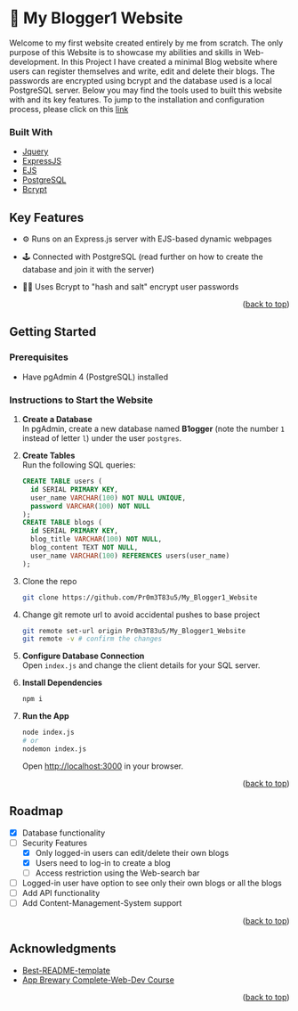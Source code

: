 <a id="readme-top"></a>




<!-- Heading -->
# 📝 My Blogger1 Website

Welcome to my first website created entirely by me from scratch. The only purpose of this Website is to showcase my abilities and skills in Web-development. In this Project I have created a minimal Blog website where users can register themselves and write, edit and delete their blogs. The passwords are encrypted using bcrypt and the database used is a local PostgreSQL server. Below you may find the tools used to built this website with and its key features. To jump to the installation and configuration process, please click on this <a href="#Installation">link </a>
### Built With
*  [Jquery](https://jquery.com/)
*  [ExpressJS](https://expressjs.com/)
*  [EJS](https://ejs.co/)
*  [PostgreSQL](https://www.postgresql.org/)
*  [Bcrypt]()

## Key Features
- ⚙️ Runs on an Express.js server with EJS-based dynamic webpages
- 🕹️ Connected with PostgreSQL (read further on how to create the database and join it with the server)
- 👨‍💻 Uses Bcrypt to "hash and salt" encrypt user passwords
  
  <p align="right">(<a href="#readme-top">back to top</a>)</p>


<!-- Setting up the project -->
<a id="Installation"> </a>
## Getting Started

### Prerequisites
*  Have pgAdmin 4 (PostgreSQL) installed

### Instructions to Start the Website
1. **Create a Database**  
   In pgAdmin, create a new database named **B1ogger** (note the number `1` instead of letter `l`) under the user `postgres`.

2. **Create Tables**  
   Run the following SQL queries:
   ```sql
   CREATE TABLE users (
     id SERIAL PRIMARY KEY,
     user_name VARCHAR(100) NOT NULL UNIQUE,
     password VARCHAR(100) NOT NULL
   );
   CREATE TABLE blogs (
     id SERIAL PRIMARY KEY,
     blog_title VARCHAR(100) NOT NULL,
     blog_content TEXT NOT NULL,
     user_name VARCHAR(100) REFERENCES users(user_name)
   );
   ```
3. Clone the repo
   ```sh
   git clone https://github.com/Pr0m3T83u5/My_Blogger1_Website
   ```
4. Change git remote url to avoid accidental pushes to base project
   ```sh
   git remote set-url origin Pr0m3T83u5/My_Blogger1_Website
   git remote -v # confirm the changes
   ```

5. **Configure Database Connection**  
   Open `index.js` and change the client details for your SQL server.

6. **Install Dependencies**
   ```bash
   npm i
   ```

7. **Run the App**
   ```bash
   node index.js
   # or
   nodemon index.js
   ```
   Open [http://localhost:3000](http://localhost:3000) in your browser.

   <p align="right">(<a href="#readme-top">back to top</a>)</p>

<!-- Note -->
## Roadmap
- [x] Database functionality
- [ ] Security Features
    - [x] Only logged-in users can edit/delete their own blogs
    - [x] Users need to log-in to create a blog
    - [ ] Access restriction using the Web-search bar
- [ ] Logged-in user have option to see only their own blogs or all the blogs
- [ ] Add API functionality
- [ ] Add Content-Management-System support

<p align="right">(<a href="#readme-top">back to top</a>)</p>

<!-- Acknowledgements -->
## Acknowledgments

* [Best-README-template](https://github.com/othneildrew/Best-README-Template?tab=readme-ov-file)
* [App Brewary Complete-Web-Dev Course](https://www.appbrewery.com/p/the-complete-web-development-course)

<p align="right">(<a href="#readme-top">back to top</a>)</p>
